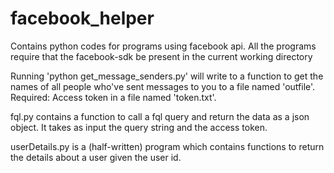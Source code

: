 facebook_helper
===============

Contains python codes for programs using facebook api.
All the programs require that the facebook-sdk be present in the current working directory

Running 
'python get_message_senders.py' 
will write to a function to get the names of all people who've sent messages to you to a file named 'outfile'. 
Required: Access token in a file named 'token.txt'.

fql.py contains a function to call a fql query and return the data as a json object. It takes as input the query string and the access token.

userDetails.py is a (half-written) program which contains functions to return the details about a user given the user id.

